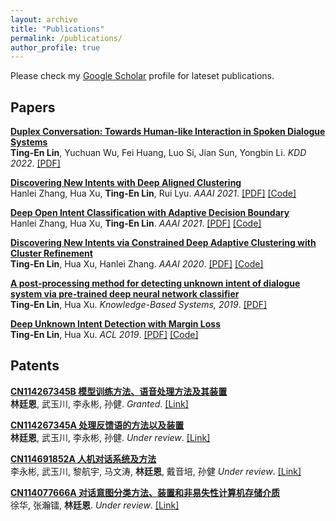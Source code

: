 ```yaml
---
layout: archive
title: "Publications"
permalink: /publications/
author_profile: true
---
```

Please check my <u><a href="https://scholar.google.com.hk/citations?user=1G4GV2EAAAAJ&hl" target="_blank">Google Scholar</a></u> profile for lateset publications.
 <!-- (* denotes equal contribution) -->

## Papers
<b>[Duplex Conversation: Towards Human-like Interaction in Spoken Dialogue Systems]()</b> <br> 
<b>Ting-En Lin</b>, Yuchuan Wu, Fei Huang, Luo Si, Jian Sun, Yongbin Li. <i>KDD 2022</i>. [[PDF]](https://arxiv.org/pdf/2205.15060)

<b>[Discovering New Intents with Deep Aligned Clustering](https://ojs.aaai.org/index.php/AAAI/article/view/17689/17496)</b> <br> 
Hanlei Zhang, Hua Xu, <b>Ting-En Lin</b>, Rui Lyu. <i>AAAI 2021</i>. [[PDF]](https://ojs.aaai.org/index.php/AAAI/article/view/17689/17496) [[Code]](https://github.com/thuiar/TEXTOIR)

<b>[Deep Open Intent Classification with Adaptive Decision Boundary]()</b> <br> 
Hanlei Zhang, Hua Xu, <b>Ting-En Lin</b>. <i>AAAI 2021</i>. [[PDF]](https://www.aaai.org/AAAI21Papers/AAAI-9723.ZhangH.pdf) [[Code]](https://github.com/thuiar/TEXTOIR)

<b>[Discovering New Intents via Constrained Deep Adaptive Clustering with Cluster Refinement]()</b> <br> 
<b>Ting-En Lin</b>, Hua Xu, Hanlei Zhang. <i>AAAI 2020</i>. [[PDF]](https://ojs.aaai.org/index.php/AAAI/article/download/6353/6209) [[Code]](https://github.com/thuiar/CDAC-plus/)

<b>[A post-processing method for detecting unknown intent of dialogue system via pre-trained deep neural network classifier]()</b> <br> 
<b>Ting-En Lin</b>, Hua Xu. <i>Knowledge-Based Systems, 2019</i>. 
[[PDF]](https://arxiv.org/pdf/2003.03504)

<b>[Deep Unknown Intent Detection with Margin Loss]()</b> <br> 
<b>Ting-En Lin</b>, Hua Xu. <i>ACL 2019</i>. [[PDF]](https://arxiv.org/pdf/1906.00434) [[Code]](https://github.com/thuiar/DeepUnkID)

## Patents
<b>[CN114267345B 模型训练方法、语音处理方法及其装置]()</b> <br> 
<b>林廷恩</b>, 武玉川, 李永彬, 孙健. <i>Granted</i>. [[Link]](https://www.patentguru.com/cn/CN114267345B)

<b>[CN114267345A 处理反馈语的方法以及装置]()</b> <br> 
<b>林廷恩</b>, 武玉川, 李永彬, 孙健. <i>Under review</i>. [[Link]](https://www.patentguru.com/cn/CN113887554A)

<b>[CN114691852A 人机对话系统及方法]()</b> <br> 
李永彬, 武玉川, 黎航宇, 马文涛, <b>林廷恩</b>, 戴音培, 孙健 <i>Under review</i>. [[Link]](https://www.patentguru.com/cn/CN114077666A)

<b>[CN114077666A 对话意图分类方法、装置和非易失性计算机存储介质]()</b> <br> 
徐华, 张瀚镭, <b>林廷恩</b>. <i>Under review</i>. [[Link]](https://www.patentguru.com/cn/CN114077666A)

<!-- https://www.patentguru.com/cn/search?inventor=%22%E6%9E%97%E5%BB%B7%E6%81%A9%22&assignee=%22%E9%98%BF%E9%87%8C%E5%B7%B4%E5%B7%B4%E8%BE%BE%E6%91%A9%E9%99%A2%EF%BC%88%E6%9D%AD%E5%B7%9E%EF%BC%89%E7%A7%91%E6%8A%80%E6%9C%89%E9%99%90%E5%85%AC%E5%8F%B8%22%2C%22%E6%B8%85%E5%8D%8E%E5%A4%A7%E5%AD%A6%22 -->